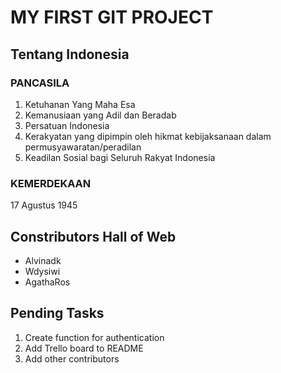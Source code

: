 # MY FIRST GIT PROJECT

## Tentang Indonesia

### PANCASILA
1. Ketuhanan Yang Maha Esa
2. Kemanusiaan yang Adil dan Beradab
3. Persatuan Indonesia
4. Kerakyatan yang dipimpin oleh hikmat kebijaksanaan dalam permusyawaratan/peradilan
5. Keadilan Sosial bagi Seluruh Rakyat Indonesia

### KEMERDEKAAN
17 Agustus 1945

## Constributors Hall of Web
- Alvinadk
- Wdysiwi
- AgathaRos
  
## Pending Tasks
1. Create function for authentication
2. Add Trello board to README
3. Add other contributors
